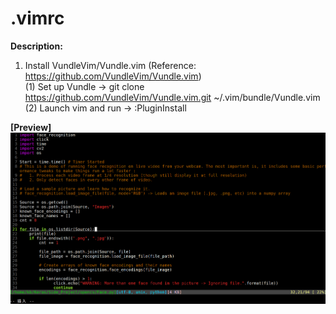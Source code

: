 # .vimrc

**Description:**  
1. Install VundleVim/Vundle.vim (Reference: https://github.com/VundleVim/Vundle.vim)  
  (1) Set up Vundle → git clone https://github.com/VundleVim/Vundle.vim.git ~/.vim/bundle/Vundle.vim  
  (2) Launch vim and run → :PluginInstall  

**[Preview]** ![image](https://github.com/KBLin1996/.vimrc/blob/master/preview.png)
